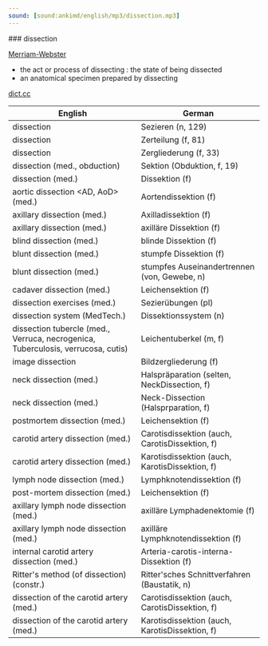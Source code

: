 ```yaml
---
sound: [sound:ankimd/english/mp3/dissection.mp3]
---
```


\### dissection

[Merriam-Webster](https://www.merriam-webster.com/dictionary/dissection)

- the act or process of dissecting : the state of being dissected
- an anatomical specimen prepared by dissecting

[dict.cc](https://www.dict.cc/dissection)

| English        | German       |
| -------------- | ------------ |
| dissection | Sezieren (n, 129) |
| dissection | Zerteilung (f, 81) |
| dissection | Zergliederung (f, 33) |
| dissection (med., obduction) | Sektion (Obduktion, f, 19) |
| dissection (med.) | Dissektion (f) |
| aortic dissection <AD, AoD> (med.) | Aortendissektion (f) |
| axillary dissection (med.) | Axilladissektion (f) |
| axillary dissection (med.) | axilläre Dissektion (f) |
| blind dissection (med.) | blinde Dissektion (f) |
| blunt dissection (med.) | stumpfe Dissektion (f) |
| blunt dissection (med.) | stumpfes Auseinandertrennen (von, Gewebe, n) |
| cadaver dissection (med.) | Leichensektion (f) |
| dissection exercises (med.) | Sezierübungen (pl) |
| dissection system (MedTech.) | Dissektionssystem (n) |
| dissection tubercle (med., Verruca, necrogenica, Tuberculosis, verrucosa, cutis) | Leichentuberkel (m, f) |
| image dissection | Bildzergliederung (f) |
| neck dissection (med.) | Halspräparation (selten, NeckDissection, f) |
| neck dissection (med.) | Neck-Dissection (Halsprparation, f) |
| postmortem dissection (med.) | Leichensektion (f) |
| carotid artery dissection <CAD> (med.) | Carotisdissektion (auch, CarotisDissektion, f) |
| carotid artery dissection <CAD> (med.) | Karotisdissektion (auch, KarotisDissektion, f) |
| lymph node dissection <LND> (med.) | Lymphknotendissektion <LKD> (f) |
| post-mortem dissection (med.) | Leichensektion (f) |
| axillary lymph node dissection <ALND> (med.) | axilläre Lymphadenektomie (f) |
| axillary lymph node dissection <ALND> (med.) | axilläre Lymphknotendissektion (f) |
| internal carotid artery dissection <ICAD> (med.) | Arteria-carotis-interna-Dissektion (f) |
| Ritter's method (of dissection) (constr.) | Ritter'sches Schnittverfahren (Baustatik, n) |
| dissection of the carotid artery (med.) | Carotisdissektion (auch, CarotisDissektion, f) |
| dissection of the carotid artery (med.) | Karotisdissektion (auch, KarotisDissektion, f) |
